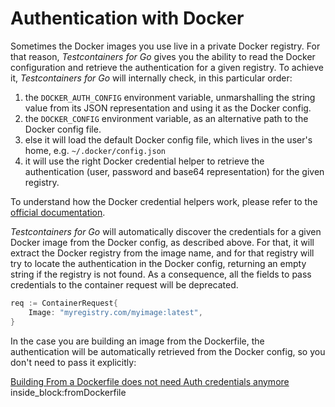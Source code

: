 # Authentication with Docker

Sometimes the Docker images you use live in a private Docker registry. For that reason, _Testcontainers for Go_ gives you the ability to read the Docker configuration
and retrieve the authentication for a given registry. To achieve it, _Testcontainers for Go_ will internally check, in this particular order:
	
1. the `DOCKER_AUTH_CONFIG` environment variable, unmarshalling the string value from its JSON representation and using it as the Docker config.
2. the `DOCKER_CONFIG` environment variable, as an alternative path to the Docker config file.
3. else it will load the default Docker config file, which lives in the user's home, e.g. `~/.docker/config.json`
4. it will use the right Docker credential helper to retrieve the authentication (user, password and base64 representation) for the given registry.

To understand how the Docker credential helpers work, please refer to the [official documentation](https://docs.docker.com/engine/reference/commandline/login/#credential-helpers).

_Testcontainers for Go_ will automatically discover the credentials for a given Docker image from the Docker config, as described above. For that, it will extract the Docker registry from the image name, and for that registry will try to locate the authentication in the Docker config, returning an empty string if the registry is not found. As a consequence, all the fields to pass credentials to the container request will be deprecated.

```go
req := ContainerRequest{
	Image: "myregistry.com/myimage:latest",
}
```

In the case you are building an image from the Dockerfile, the authentication will be automatically retrieved from the Docker config, so you don't need to pass it explicitly:

<!--codeinclude-->
[Building From a Dockerfile does not need Auth credentials anymore](../../docker_test.go) inside_block:fromDockerfile
<!--/codeinclude-->

